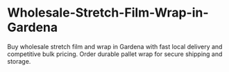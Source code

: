 # Wholesale-Stretch-Film-Wrap-in-Gardena
Buy wholesale stretch film and wrap in Gardena with fast local delivery and competitive bulk pricing. Order durable pallet wrap for secure shipping and storage.
